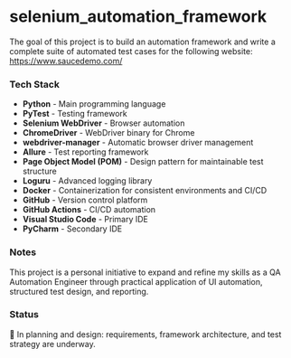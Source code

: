 # selenium_automation_framework

The goal of this project is to build an automation framework and write a complete suite of automated test cases for the following website:  
<https://www.saucedemo.com/>

### Tech Stack

- **Python** - Main programming language  
- **PyTest** - Testing framework  
- **Selenium WebDriver** - Browser automation  
- **ChromeDriver** - WebDriver binary for Chrome  
- **webdriver-manager** - Automatic browser driver management  
- **Allure** - Test reporting framework  
- **Page Object Model (POM)** - Design pattern for maintainable test structure  
- **Loguru** - Advanced logging library  
- **Docker** - Containerization for consistent environments and CI/CD  
- **GitHub** - Version control platform  
- **GitHub Actions** - CI/CD automation  
- **Visual Studio Code** - Primary IDE  
- **PyCharm** - Secondary IDE  

### Notes

This project is a personal initiative to expand and refine my skills as a QA Automation Engineer through practical application of UI automation, structured test design, and reporting.

### Status

🚧 In planning and design: requirements, framework architecture, and test strategy are underway.
